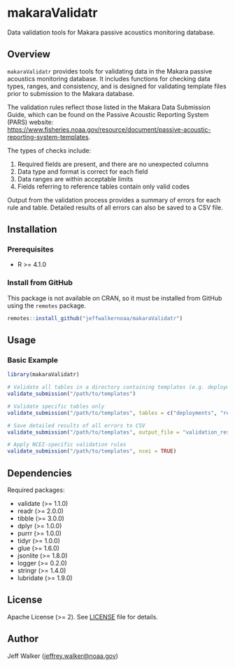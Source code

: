 # makaraValidatr

Data validation tools for Makara passive acoustics monitoring database.

## Overview

`makaraValidatr` provides tools for validating data in the Makara passive acoustics monitoring database. It includes functions for checking data types, ranges, and consistency, and is designed for validating template files prior to submission to the Makara database.

The validation rules reflect those listed in the Makara Data Submission Guide, which can be found on the Passive Acoustic Reporting System (PARS) website: https://www.fisheries.noaa.gov/resource/document/passive-acoustic-reporting-system-templates.

The types of checks include:

1. Required fields are present, and there are no unexpected columns
2. Data type and format is correct for each field
3. Data ranges are within acceptable limits
4. Fields referring to reference tables contain only valid codes

Output from the validation process provides a summary of errors for each rule and table. Detailed results of all errors can also be saved to a CSV file.

## Installation

### Prerequisites

- R >= 4.1.0

### Install from GitHub

This package is not available on CRAN, so it must be installed from GitHub using the `remotes` package.

```r
remotes::install_github("jeffwalkernoaa/makaraValidatr")
```

## Usage

### Basic Example

```r
library(makaraValidatr)

# Validate all tables in a directory containing templates (e.g. deployments.csv, recordings.csv, etc.)
validate_submission("/path/to/templates")

# Validate specific tables only
validate_submission("/path/to/templates", tables = c("deployments", "recordings"))

# Save detailed results of all errors to CSV
validate_submission("/path/to/templates", output_file = "validation_results.csv")

# Apply NCEI-specific validation rules
validate_submission("/path/to/templates", ncei = TRUE)
```

## Dependencies

Required packages:
- validate (>= 1.1.0)
- readr (>= 2.0.0)
- tibble (>= 3.0.0)
- dplyr (>= 1.0.0)
- purrr (>= 1.0.0)
- tidyr (>= 1.0.0)
- glue (>= 1.6.0)
- jsonlite (>= 1.8.0)
- logger (>= 0.2.0)
- stringr (>= 1.4.0)
- lubridate (>= 1.9.0)

## License

Apache License (>= 2). See [LICENSE](LICENSE) file for details.

## Author

Jeff Walker (jeffrey.walker@noaa.gov)
